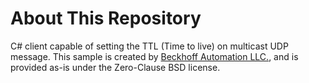 # About This Repository

C# client capable of setting the TTL (Time to live) on multicast UDP message.
This sample is created by [Beckhoff Automation LLC.](https://www.beckhoff.com/en-us/), and is provided as-is under the Zero-Clause BSD license.
